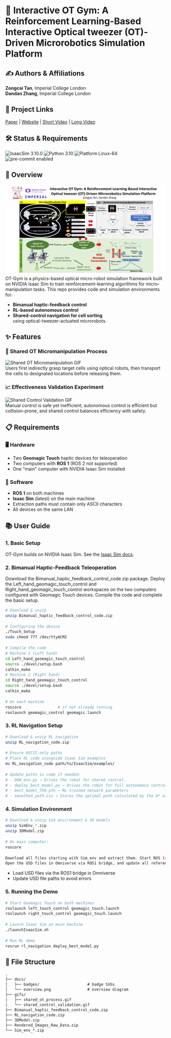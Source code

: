 # 📝 Interactive OT Gym: A Reinforcement Learning-Based Interactive Optical tweezer (OT)-Driven Microrobotics Simulation Platform

## ✍️ Authors & Affiliations  
**Zongcai Tan**, Imperial College London  
**Dandan Zhang**, Imperial College London  

## 🔗 Project Links  
[Paper](https://your-paper-link.example.com) | [Website](https://sites.google.com/view/otgym) | [Short Video](https://youtu.be/your-short-video) | [Long Video](https://youtu.be/your-long-video)

## 🛠️ Status & Requirements  
![IsaacSim 3.10.0](https://img.shields.io/badge/IsaacSim-4.1.0-lightgrey) ![Python 3.10](https://img.shields.io/badge/Python-3.10-blue) ![Platform Linux-64](https://img.shields.io/badge/Platform-Linux--64-brightgreen) ![pre-commit enabled](https://img.shields.io/badge/pre--commit-enabled-green)


## 📖 Overview  
![Overview Diagram](overview.jpg)  
OT-Gym is a physics-based optical micro-robot simulation framework built on NVIDIA Isaac Sim to train reinforcement-learning algorithms for micro-manipulation tasks. This repo provides code and simulation environments for:  
- **Bimanual haptic-feedback control**  
- **RL-based autonomous control**  
- **Shared-control navigation for cell sorting**  
using optical-tweezer-actuated microrobots.  

## ✨ Features  

### 🤖 Shared OT Micromanipulation Process  
![Shared OT Micromanipulation GIF](gifs/shared_ot_process.gif)  
Users first indirectly grasp target cells using optical robots, then transport the cells to designated locations before releasing them.  

### 📈 Effectiveness Validation Experiment  
![Shared Control Validation GIF](gifs/shared_control_validation.gif)  
Manual control is safe yet inefficient, autonomous control is efficient but collision-prone, and shared control balances efficiency with safety.  

## 📋 Requirements  

### 🖥️ Hardware  
- Two **Geomagic Touch** haptic devices for teleoperation  
- Two computers with **ROS 1** (ROS 2 _not_ supported)  
- One “main” computer with NVIDIA Isaac Sim installed  

### 💾 Software  
- **ROS 1** on both machines  
- **Isaac Sim** (latest) on the main machine  
- Extraction paths must contain only ASCII characters  
- All devices on the same LAN  

## 📚 User Guide  

### 1. Basic Setup  
OT-Gym builds on NVIDIA Isaac Sim. See the [Isaac Sim docs](https://developer.nvidia.com/isaac/sim). 

### 2. Bimanual Haptic-Feedback Teleoperation 
Download the Bimanual_haptic_feedback_control_code.zip package. Deploy the Left_hand_geomagic_touch_control and Right_hand_geomagic_touch_control workspaces on the two computers configured with Geomagic Touch devices. Compile the code and complete the basic setup.
```bash
# Download & unzip
unzip Bimanual_haptic_feedback_control_code.zip

# Configuring the device
./Touch_Setup
sudo chmod 777 /dev/ttyACM2

# Compile the code
# Machine 1 (Left hand)
cd Left_hand_geomagic_touch_control
source ./devel/setup.bash
catkin_make
# Machine 2 (Right hand)
cd Right_hand_geomagic_touch_control
source ./devel/setup.bash
catkin_make

# On each machine
roscore                # if not already running
roslaunch geomagic_control geomagic.launch
```

### 3. RL Navigation Setup  
```bash
# Download & unzip RL navigation
unzip RL_navigation_code.zip

# Ensure ASCII-only paths
# Place RL code alongside Isaac Sim examples
mv RL_navigation_code path/to/IsaacSim/examples/

# Update paths in code if needed:
# - DQN_env.py → Drives the robot for shared control.
# - deploy_best_model.py → Drives the robot for full autonomous control (RL).
# - best_model_750.pth → RL-trained network parameters
# - smoothed_path.csv → Stores the optimal path calculated by the A* algorithm.
```

### 4. Simulation Environment  
```bash
# Download & unzip Sim environment & 3D models
unzip SimEnv_*.zip
unzip 3DModel.zip

# On main computer:
roscore

Download all files starting with Sim_env and extract them. Start ROS (roscore) on the laptop.
Open the USD files in Omniverse via ROS1 bridge, and update all referenced USD file paths to avoid errors.
```  
- Load USD files via the ROS1 bridge in Omniverse  
- Update USD file paths to avoid errors  

### 5. Running the Demo  
```bash
# Start Geomagic Touch on both machines
roslaunch left_touch_control geomagic_touch.launch
roslaunch right_touch_control geomagic_touch.launch

# Launch Isaac Sim on main machine
./launchIsaacSim.sh

# Run RL demo
rosrun rl_navigation deploy_best_model.py
```

## 📂 File Structure  
```plaintext
.
├── docs/
│   ├── badges/                     # badge SVGs
│   └── overview.png                # overview diagram
├── gifs/
│   ├── shared_ot_process.gif
│   └── shared_control_validation.gif
├── Bimanual_haptic_feedback_control_code.zip
├── RL_navigation_code.zip
├── 3DModel.zip
├── Rendered_Images_Raw_Data.zip
└── Sim_env_*.zip
```
